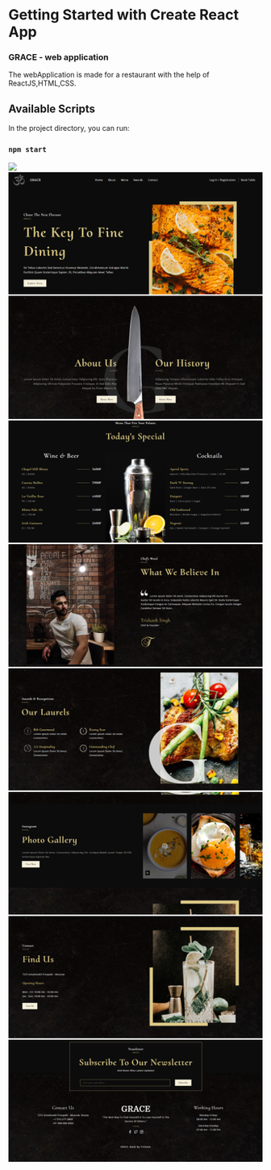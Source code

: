 # Getting Started with Create React App

### GRACE - web application

The webApplication is made for a restaurant with the help of ReactJS,HTML,CSS.

## Available Scripts

In the project directory, you can run:

### `npm start`

![](images/1.gif)
![](images/1.png)
![](images/2.png)
![](images/3.png)
![](images/4.png)
![](images/5.png)
![](images/6.png)
![](images/7.png)
![](images/8.png)
